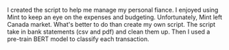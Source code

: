 I created the script to help me manage my personal fiance. I enjoyed using Mint to keep an eye on the expenses and budgeting. Unfortunately, Mint left Canada market. What's better to do than create my own script. 
The script take in bank statements (csv and pdf) and clean them up. Then I used a pre-train BERT model to classify each transaction. 
